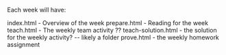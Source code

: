 Each week will have:

index.html - Overview of the week
prepare.html - Reading for the week
teach.html - The weekly team activity
?? teach-solution.html - the solution for the weekly activity? -- likely a folder
prove.html - the weekly homework assignment
